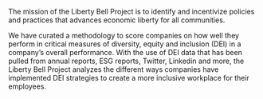 The mission of the Liberty Bell Project is to identify and incentivize policies and practices that advances economic liberty for all communities. 

We have curated a methodology to score companies on how well they perform in critical measures of diversity, equity and inclusion (DEI) in a company’s overall performance. With the use of DEI data that has been pulled from annual reports, ESG reports, Twitter, Linkedin and more, the Liberty Bell Project analyzes the different ways companies have implemented DEI strategies to create a more inclusive workplace for their employees.



